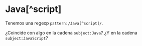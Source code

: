 # Java[^script]

Tenemos una regexp `pattern:/Java[^script]/`.

¿Coincide con algo en la cadena `subject:Java`? ¿Y en la cadena `subject:JavaScript`?
